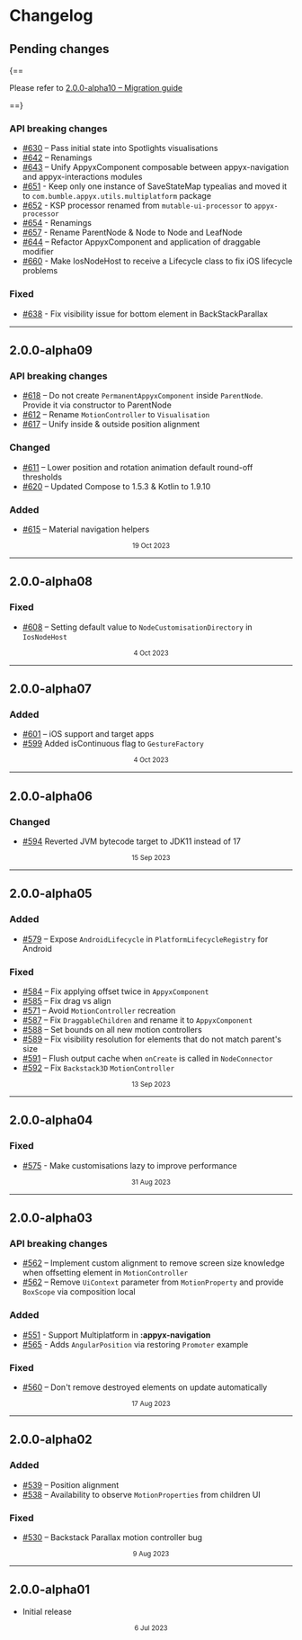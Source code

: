 # Changelog

## Pending changes

{==

Please refer to [2.0.0-alpha10 – Migration guide](2.0.0-alpha10.md)

==}

### API breaking changes

- [#630](https://github.com/bumble-tech/appyx/pull/630) – Pass initial state into Spotlights visualisations
- [#642](https://github.com/bumble-tech/appyx/pull/642) – Renamings
- [#643](https://github.com/bumble-tech/appyx/pull/643) – Unify AppyxComponent composable between appyx-navigation and appyx-interactions modules
- [#651](https://github.com/bumble-tech/appyx/pull/651) - Keep only one instance of SaveStateMap typealias and moved it to `com.bumble.appyx.utils.multiplatform` package 
- [#652](https://github.com/bumble-tech/appyx/pull/652) - KSP processor renamed from `mutable-ui-processor` to `appyx-processor`
- [#654](https://github.com/bumble-tech/appyx/pull/654) - Renamings 
- [#657](https://github.com/bumble-tech/appyx/pull/657) - Rename ParentNode & Node to Node and LeafNode 
- [#644](https://github.com/bumble-tech/appyx/pull/644) – Refactor AppyxComponent and application of draggable modifier 
- [#660](https://github.com/bumble-tech/appyx/pull/660) - Make IosNodeHost to receive a Lifecycle class to fix iOS lifecycle problems

### Fixed

- [#638](https://github.com/bumble-tech/appyx/pull/638) - Fix visibility issue for bottom element in BackStackParallax

---

## 2.0.0-alpha09

### API breaking changes

- [#618](https://github.com/bumble-tech/appyx/pull/618) – Do not create `PermanentAppyxComponent` inside `ParentNode`. Provide it via constructor to ParentNode
- [#612](https://github.com/bumble-tech/appyx/pull/612) – Rename `MotionController` to `Visualisation`
- [#617](https://github.com/bumble-tech/appyx/pull/617) – Unify inside & outside position alignment

### Changed

- [#611](https://github.com/bumble-tech/appyx/pull/611) – Lower position and rotation animation default round-off thresholds
- [#620](https://github.com/bumble-tech/appyx/pull/620) – Updated Compose to 1.5.3 & Kotlin to 1.9.10

### Added

- [#615](https://github.com/bumble-tech/appyx/pull/615) – Material navigation helpers

<div style="text-align: center"><small>19 Oct 2023</small></div>

---

## 2.0.0-alpha08

### Fixed

- [#608](https://github.com/bumble-tech/appyx/pull/608) – Setting default value to `NodeCustomisationDirectory` in `IosNodeHost`

<div style="text-align: center"><small>4 Oct 2023</small></div>

---

## 2.0.0-alpha07

### Added

- [#601](https://github.com/bumble-tech/appyx/pull/601) – iOS support and target apps
- [#599](https://github.com/bumble-tech/appyx/pull/599) Added isContinuous flag to `GestureFactory`

<div style="text-align: center"><small>4 Oct 2023</small></div>

---

## 2.0.0-alpha06

### Changed

- [#594](https://github.com/bumble-tech/appyx/pull/594) Reverted JVM bytecode target to JDK11 instead of 17

<div style="text-align: center"><small>15 Sep 2023</small></div>

---

## 2.0.0-alpha05

### Added

- [#579](https://github.com/bumble-tech/appyx/pull/579) – Expose `AndroidLifecycle` in `PlatformLifecycleRegistry` for Android

### Fixed
 
- [#584](https://github.com/bumble-tech/appyx/pull/584) – Fix applying offset twice in `AppyxComponent`
- [#585](https://github.com/bumble-tech/appyx/pull/585) – Fix drag vs align
- [#571](https://github.com/bumble-tech/appyx/pull/571) – Avoid `MotionController` recreation
- [#587](https://github.com/bumble-tech/appyx/pull/587) – Fix `DraggableChildren` and rename it to `AppyxComponent`
- [#588](https://github.com/bumble-tech/appyx/pull/588) – Set bounds on all new motion controllers
- [#589](https://github.com/bumble-tech/appyx/pull/589) – Fix visibility resolution for elements that do not match parent's size
- [#591](https://github.com/bumble-tech/appyx/pull/591) – Flush output cache when `onCreate` is called in `NodeConnector`
- [#592](https://github.com/bumble-tech/appyx/pull/592) – Fix `Backstack3D` `MotionController`

<div style="text-align: center"><small>13 Sep 2023</small></div>

---

## 2.0.0-alpha04

### Fixed

- [#575](https://github.com/bumble-tech/appyx/pull/575) - Make customisations lazy to improve performance

<div style="text-align: center"><small>31 Aug 2023</small></div>

---

## 2.0.0-alpha03

### API breaking changes

- [#562](https://github.com/bumble-tech/appyx/issues/562) – Implement custom alignment to remove screen size knowledge when offsetting element in `MotionController`
- [#562](https://github.com/bumble-tech/appyx/pull/565) – Remove `UiContext` parameter from `MotionProperty` and provide `BoxScope` via composition local

### Added

- [#551](https://github.com/bumble-tech/appyx/pull/551) - Support Multiplatform in **:appyx-navigation**
- [#565](https://github.com/bumble-tech/appyx/pull/565) - Adds `AngularPosition` via restoring `Promoter` example

### Fixed

- [#560](https://github.com/bumble-tech/appyx/issues/560) – Don't remove destroyed elements on update automatically

<div style="text-align: center"><small>17 Aug 2023</small></div>

---

## 2.0.0-alpha02

### Added

- [#539](https://github.com/bumble-tech/appyx/pull/539) – Position alignment
- [#538](https://github.com/bumble-tech/appyx/pull/538) – Availability to observe `MotionProperties` from children UI

### Fixed

- [#530](https://github.com/bumble-tech/appyx/issues/530) – Backstack Parallax motion controller bug

<div style="text-align: center"><small>9 Aug 2023</small></div>

---

## 2.0.0-alpha01

- Initial release

<div style="text-align: center"><small>6 Jul 2023</small></div>
